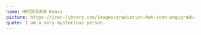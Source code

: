 ```yaml
---
name: HMIDDOUCH Kenza
picture: https://icon-library.com/images/graduation-hat-icon-png/graduation-hat-icon-png-29.jpg
quote: I am a very mysterious person.
---
```

